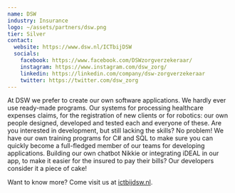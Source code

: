```yaml
---
name: DSW
industry: Insurance
logo: ~/assets/partners/dsw.png
tier: Silver
contact:
  website: https://www.dsw.nl/ICTbijDSW
  socials:
    facebook: https://www.facebook.com/DSWzorgverzekeraar/
    instagram: https://www.instagram.com/dsw_zorg/
    linkedin: https://linkedin.com/company/dsw-zorgverzekeraar
    twitter: https://twitter.com/dsw_zorg
---
```


At DSW we prefer to create our own software applications. We hardly ever use ready-made programs. Our systems for processing healthcare expenses claims, for the registration of new clients or for robotics: our own people designed, developed and tested each and everyone of these. Are you interested in development, but still lacking the skills? No problem! We have our own training programs for C# and SQL to make sure you can quickly become a full-fledged member of our teams for developing applications. Building our own chatbot Nikkie or integrating iDEAL in our app, to make it easier for the insured to pay their bills? Our developers consider it a piece of cake!

Want to know more? Come visit us at [ictbijdsw.nl](http://ictbijdsw.nl/).
